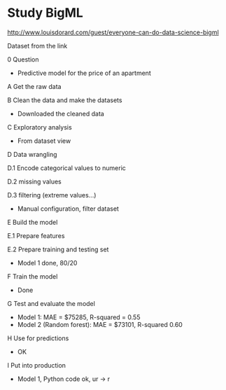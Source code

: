 # Study BigML

http://www.louisdorard.com/guest/everyone-can-do-data-science-bigml

Dataset from the link

0 Question
- Predictive model for the price of an apartment

A Get the raw data

B Clean the data and make the datasets 
- Downloaded the cleaned data

C Exploratory analysis
- From dataset view

D Data wrangling

  D.1 Encode categorical values to numeric
  
  D.2 missing values
  
  D.3 filtering (extreme values...)
- Manual configuration, filter dataset

E Build the model 

  E.1 Prepare features
  
  E.2 Prepare training and testing set
- Model 1 done, 80/20 

F Train the model
- Done 

G Test and evaluate the model 
- Model 1: MAE = $75285, R-squared = 0.55
- Model 2 (Random forest): MAE = $73101, R-squared 0.60 

H Use for predictions
- OK

I Put into production
- Model 1, Python code ok, ur -> r

